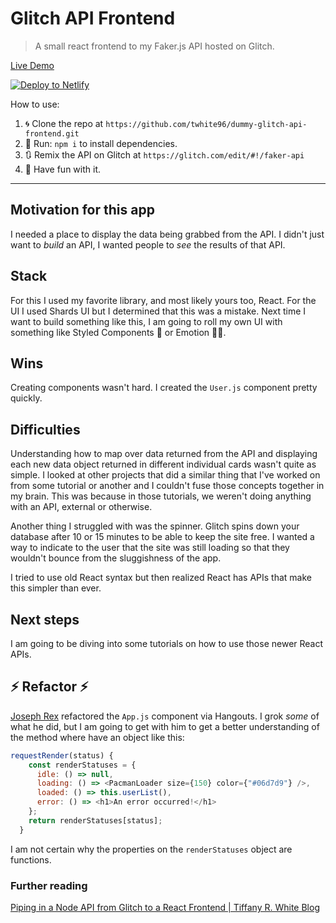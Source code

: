 # Glitch API Frontend

> A small react frontend to my Faker.js API hosted on Glitch.

[Live Demo](https://fakerdata.tiffstuff.dev/)

<a href="https://app.netlify.com/start/deploy?repository=https://github.com/twhite96/dummy-glitch-api-frontend"><img src="https://www.netlify.com/img/deploy/button.svg" alt="Deploy to Netlify"></a>


How to use:

1. 🌀 Clone the repo at `https://github.com/twhite96/dummy-glitch-api-frontend.git`
2. 🏃 Run: `npm i` to install dependencies.
3. 🔃 Remix the API on Glitch at `https://glitch.com/edit/#!/faker-api`
4. 🎊 Have fun with it.

---

## Motivation for this app
I needed a place to display the data being grabbed from the API. I didn't just want to *build* an API, I wanted people to *see* the results of that API.

## Stack
For this I used my favorite library, and most likely yours too, React. For the UI I used Shards UI but I determined that this was a mistake. Next time I want to build something like this, I am going to roll my own UI with something like Styled Components 💅 or Emotion 👩‍🎤.

## Wins
Creating components wasn't hard. I created the `User.js` component pretty quickly.

## Difficulties
Understanding how to map over data returned from the API and displaying each new data object returned in different individual cards wasn't quite as simple. I looked at other projects that did a similar thing that I've worked on from some tutorial or another and I couldn't fuse those concepts together in my brain. This was because in those tutorials, we weren't doing anything with an API, external or otherwise.

Another thing I struggled with was the spinner. Glitch spins down your database after 10 or 15 minutes to be able to keep the site free. I wanted a way to indicate to the user that the site was still loading so that they wouldn't bounce from the sluggishness of the app.

I tried to use old React syntax but then realized React has APIs that make this simpler than ever.

## Next steps
I am going to be diving into some tutorials on how to use those newer React APIs.

## ⚡ Refactor ⚡

[Joseph Rex](https://twitter.com/josephrexme) refactored the `App.js` component via Hangouts. I grok _some_ of what he did, but I am going to get with him to get a better understanding of the method where have an object like this:

```js
requestRender(status) {
    const renderStatuses = {
      idle: () => null,
      loading: () => <PacmanLoader size={150} color={"#06d7d9"} />,
      loaded: () => this.userList(),
      error: () => <h1>An error occurred!</h1>
    };
    return renderStatuses[status];
  }
  ```

  I am not certain why the properties on the `renderStatuses` object are functions.

### Further reading
[Piping in a Node API from Glitch to a React Frontend | Tiffany R. White Blog](https://tiffanywhite.dev/2020/01/31/piping-in-a-node-api-from-glitch-to-a-react-frontend/)
